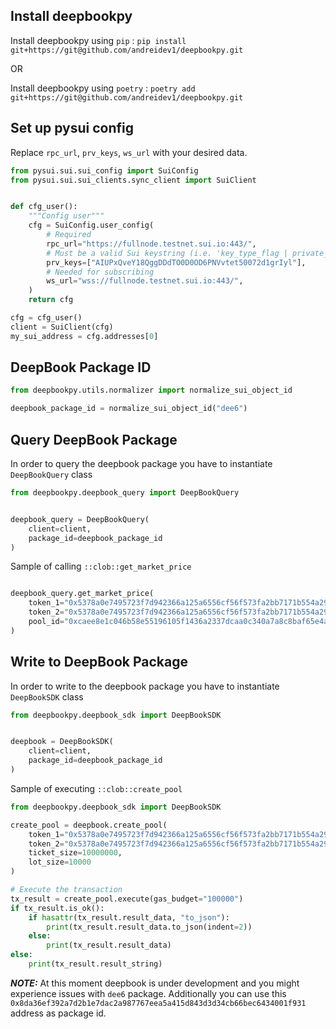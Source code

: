 ## Install deepbookpy

Install deepbookpy using `pip` : `pip install git+https://git@github.com/andreidev1/deepbookpy.git`

OR

Install deepbookpy using `poetry` : `poetry add git+https://git@github.com/andreidev1/deepbookpy.git`

## Set up pysui config
Replace `rpc_url`, `prv_keys`, `ws_url` with your desired data.

```py
from pysui.sui.sui_config import SuiConfig
from pysui.sui.sui_clients.sync_client import SuiClient


def cfg_user():
    """Config user"""
    cfg = SuiConfig.user_config(
        # Required
        rpc_url="https://fullnode.testnet.sui.io:443/",
        # Must be a valid Sui keystring (i.e. 'key_type_flag | private_key_seed' )
        prv_keys=["AIUPxQveY18QggDDdTO0D0OD6PNVvtet50072d1grIyl"],
        # Needed for subscribing
        ws_url="wss://fullnode.testnet.sui.io:443/",
    )
    return cfg

cfg = cfg_user()
client = SuiClient(cfg)
my_sui_address = cfg.addresses[0]
```

## DeepBook Package ID

```py
from deepbookpy.utils.normalizer import normalize_sui_object_id

deepbook_package_id = normalize_sui_object_id("dee6")

```

## Query DeepBook Package

In order to query the deepbook package you have to instantiate `DeepBookQuery` class

```py
from deepbookpy.deepbook_query import DeepBookQuery


deepbook_query = DeepBookQuery(
    client=client,
    package_id=deepbook_package_id
)
```

Sample of calling `::clob::get_market_price`
```py

deepbook_query.get_market_price(
    token_1="0x5378a0e7495723f7d942366a125a6556cf56f573fa2bb7171b554a2986c4229a::weth::WETH",
    token_2="0x5378a0e7495723f7d942366a125a6556cf56f573fa2bb7171b554a2986c4229a::usdt::USDT",
    pool_id="0xcaee8e1c046b58e55196105f1436a2337dcaa0c340a7a8c8baf65e4afb8823a4"
)

```

## Write to DeepBook Package

In order to write to the deepbook package you have to instantiate `DeepBookSDK` class

```py
from deepbookpy.deepbook_sdk import DeepBookSDK


deepbook = DeepBookSDK(
    client=client,
    package_id=deepbook_package_id
)
```

Sample of executing `::clob::create_pool`

```py
from deepbookpy.deepbook_sdk import DeepBookSDK

create_pool = deepbook.create_pool(
    token_1="0x5378a0e7495723f7d942366a125a6556cf56f573fa2bb7171b554a2986c4229a::weth::WETH",
    token_2="0x5378a0e7495723f7d942366a125a6556cf56f573fa2bb7171b554a2986c4229a::usdt::USDT",
    ticket_size=10000000,
    lot_size=10000
)

# Execute the transaction
tx_result = create_pool.execute(gas_budget="100000")
if tx_result.is_ok():
    if hasattr(tx_result.result_data, "to_json"):
        print(tx_result.result_data.to_json(indent=2))
    else:
        print(tx_result.result_data)
else:
    print(tx_result.result_string)
```

**_NOTE:_**  At this moment deepbook is under development and you might experience issues with `dee6` package. Additionally you can use this `0x8da36ef392a7d2b1e7dac2a987767eea5a415d843d3d34cb66bec6434001f931` address as package id.

